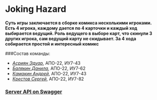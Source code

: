 # Joking Hazard
**Суть игры заключается в сборке комикса несколькими игроками. Есть 4 игрока, каждому дается по 4 карточки и каждый ход выбирается ведущий. Роль ведущего в выборе карт, что скинули 3 других игрока, сам ведущий карту не скидывает. За 4 хода собирается простой и интересный комикс**

###Состав команды:
* [*Асриян Эдуар*](https://github.com/ed-asriyan), АПО-22, ИУ7-43
* [*Балякин Данила*](https://github.com/Pacman29), АПО-22, ИУ7-62
* [*Камакин Андрей*](https://github.com/lieroz), АПО-22, ИУ7-43
* [*Крестов Сергей*](https://github.com/wolf1996), АПО-22, ИУ7-82

### [Server API on Swagger](https://app.swaggerhub.com/api/lieroz/Joking-Hazard/1.0.0)
